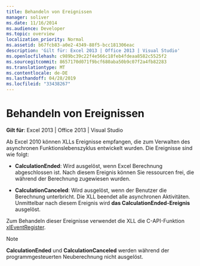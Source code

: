 ```yaml
---
title: Behandeln von Ereignissen
manager: soliver
ms.date: 11/16/2014
ms.audience: Developer
ms.topic: overview
localization_priority: Normal
ms.assetid: b67fcb83-a0e2-4349-88f5-bcc181306eac
description: 'Gilt für: Excel 2013 | Office 2013 | Visual Studio'
ms.openlocfilehash: c989bc39c22f4e566c18feb4fdeaa8582c5525f2
ms.sourcegitcommit: 8657170d071f9bcf680aba50b9c07f2a4fb82283
ms.translationtype: MT
ms.contentlocale: de-DE
ms.lasthandoff: 04/28/2019
ms.locfileid: "33438267"
---
```

# <a name="handling-events"></a>Behandeln von Ereignissen

 **Gilt für**: Excel 2013 | Office 2013 | Visual Studio 
  
Ab Excel 2010 können XLLs Ereignisse empfangen, die zum Verwalten des asynchronen Funktionslebenszyklus entwickelt wurden. Die Ereignisse sind wie folgt:
  
- **CalculationEnded**: Wird ausgelöst, wenn Excel Berechnung abgeschlossen ist. Nach diesem Ereignis können Sie ressourcen frei, die während der Berechnung zugewiesen wurden.
    
- **CalculationCanceled**: Wird ausgelöst, wenn der Benutzer die Berechnung unterbricht. Die XLL beendet alle asynchronen Aktivitäten. Unmittelbar nach diesem Ereignis wird **das CalculationEnded-Ereignis** ausgelöst. 
    
Zum Behandeln dieser Ereignisse verwendet die XLL die C-API-Funktion [xlEventRegister](xleventregister.md). 
  
> [!NOTE]
> **CalculationEnded** und **CalculationCanceled** werden während der programmgesteuerten Neuberechnung nicht ausgelöst. 
  

